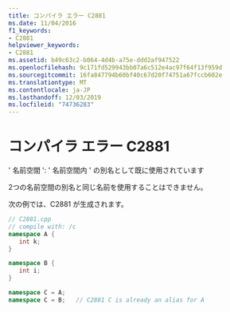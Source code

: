 ```yaml
---
title: コンパイラ エラー C2881
ms.date: 11/04/2016
f1_keywords:
- C2881
helpviewer_keywords:
- C2881
ms.assetid: b49c63c2-b064-4d4b-a75e-ddd2af947522
ms.openlocfilehash: 9c171fd529943bb07a6c512e4ac97f64f13f959d
ms.sourcegitcommit: 16fa847794b60bf40c67d20f74751a67fccb602e
ms.translationtype: MT
ms.contentlocale: ja-JP
ms.lasthandoff: 12/03/2019
ms.locfileid: "74736283"
---
```

# <a name="compiler-error-c2881"></a>コンパイラ エラー C2881

' 名前空間 ': ' 名前空間内 ' の別名として既に使用されています

2つの名前空間の別名と同じ名前を使用することはできません。

次の例では、C2881 が生成されます。

```cpp
// C2881.cpp
// compile with: /c
namespace A {
   int k;
}

namespace B {
   int i;
}

namespace C = A;
namespace C = B;   // C2881 C is already an alias for A
```
